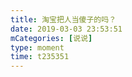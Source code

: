 ```yaml
---
title: 淘宝把人当傻子的吗？
date: 2019-03-03 23:53:51
mCategories: [说说]
type: moment
time: t235351
---
```


<div id="pics-20190303235351"></div>

<script src="/lib/moment/pics.js"></script>
<script>
var data = [
    {"link": "2019-03-03_000000.jpeg", "type": "shuoshuo"}
];
picsRender(data, "pics-20190303235351");
</script>
